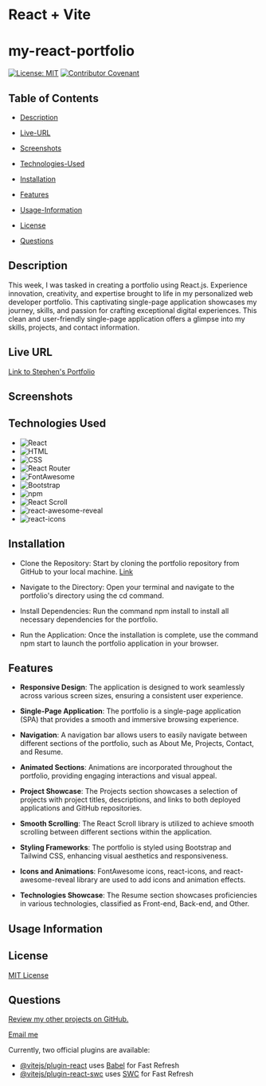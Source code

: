 # React + Vite

# my-react-portfolio

[![License: MIT](https://img.shields.io/badge/License-MIT-yellow.svg)](https://opensource.org/licenses/MIT) [![Contributor Covenant](https://img.shields.io/badge/Contributor%20Covenant-2.1-4baaaa.svg)](code_of_conduct.md)

## Table of Contents

- [Description](#description)

- [Live-URL](#live-url)

- [Screenshots](#screenshots)

- [Technologies-Used](#technologies-used)

- [Installation](#installation)

- [Features](#features)

- [Usage-Information](#usage-information)

- [License](#license)

- [Questions](#questions)


## Description

This week, I was tasked in creating a portfolio using React.js. Experience innovation, creativity, and expertise brought to life in my personalized web developer portfolio. This captivating single-page application showcases my journey, skills, and passion for crafting exceptional digital experiences. This clean and user-friendly single-page application offers a glimpse into my skills, projects, and contact information.

## Live URL

[Link to Stephen's Portfolio](https://profound-brigadeiros-ba018a.netlify.app/)

## Screenshots

## Technologies Used
- ![React](https://img.shields.io/badge/-React-61DAFB?style=flat&logo=react&logoColor=white)
- ![HTML](https://img.shields.io/badge/-HTML5-E34F26?style=flat&logo=html5&logoColor=white)
- ![CSS](https://img.shields.io/badge/-CSS3-1572B6?style=flat&logo=css3&logoColor=white)
- ![React Router](https://img.shields.io/badge/-React%20Router-CA4245?style=flat&logo=react-router&logoColor=white)
- ![FontAwesome](https://img.shields.io/badge/-FontAwesome-339AF0?style=flat&logo=font-awesome&logoColor=white)
- ![Bootstrap](https://img.shields.io/badge/-Bootstrap-7952B3?style=flat&logo=bootstrap&logoColor=white)
- ![npm](https://img.shields.io/badge/-npm-CB3837?style=flat&logo=npm&logoColor=white)
- ![React Scroll](https://img.shields.io/badge/-React%20Scroll-61DAFB?style=flat)
- ![react-awesome-reveal](https://img.shields.io/badge/-react--awesome--reveal-FFD700?style=flat)
- ![react-icons](https://img.shields.io/badge/-react--icons-61DAFB?style=flat)

## Installation

- Clone the Repository: Start by cloning the portfolio repository from GitHub to your local machine. [Link](https://github.com/slmov215/pwa-text-editor)

- Navigate to the Directory: Open your terminal and navigate to the portfolio's directory using the cd command.

- Install Dependencies: Run the command npm install to install all necessary dependencies for the portfolio.

- Run the Application: Once the installation is complete, use the command npm start to launch the portfolio application in your browser.

## Features

- **Responsive Design**: The application is designed to work seamlessly across various screen sizes, ensuring a consistent user experience.

- **Single-Page Application**: The portfolio is a single-page application (SPA) that provides a smooth and immersive browsing experience.

- **Navigation**: A navigation bar allows users to easily navigate between different sections of the portfolio, such as About Me, Projects, Contact, and Resume.

- **Animated Sections**: Animations are incorporated throughout the portfolio, providing engaging interactions and visual appeal.

- **Project Showcase**: The Projects section showcases a selection of projects with project titles, descriptions, and links to both deployed applications and GitHub repositories.

- **Smooth Scrolling**: The React Scroll library is utilized to achieve smooth scrolling between different sections within the application.

- **Styling Frameworks**: The portfolio is styled using Bootstrap and Tailwind CSS, enhancing visual aesthetics and responsiveness.

- **Icons and Animations**: FontAwesome icons, react-icons, and react-awesome-reveal library are used to add icons and animation effects.

- **Technologies Showcase**: The Resume section showcases proficiencies in various technologies, classified as Front-end, Back-end, and Other.

## Usage Information

## License

[MIT License](https://opensource.org/licenses/MIT)

## Questions

[Review my other projects on GitHub.](https://www.github.com/slmov215)

[Email me](mailto:slmov215@gmail.com)



Currently, two official plugins are available:

- [@vitejs/plugin-react](https://github.com/vitejs/vite-plugin-react/blob/main/packages/plugin-react/README.md) uses [Babel](https://babeljs.io/) for Fast Refresh
- [@vitejs/plugin-react-swc](https://github.com/vitejs/vite-plugin-react-swc) uses [SWC](https://swc.rs/) for Fast Refresh
